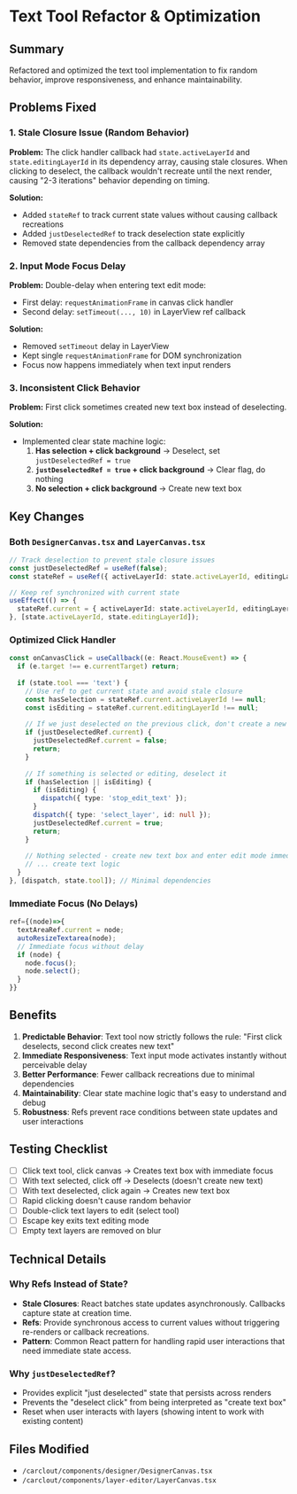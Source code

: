 # Text Tool Refactor & Optimization

## Summary
Refactored and optimized the text tool implementation to fix random behavior, improve responsiveness, and enhance maintainability.

## Problems Fixed

### 1. **Stale Closure Issue (Random Behavior)**
**Problem:** The click handler callback had `state.activeLayerId` and `state.editingLayerId` in its dependency array, causing stale closures. When clicking to deselect, the callback wouldn't recreate until the next render, causing "2-3 iterations" behavior depending on timing.

**Solution:** 
- Added `stateRef` to track current state values without causing callback recreations
- Added `justDeselectedRef` to track deselection state explicitly
- Removed state dependencies from the callback dependency array

### 2. **Input Mode Focus Delay**
**Problem:** Double-delay when entering text edit mode:
- First delay: `requestAnimationFrame` in canvas click handler
- Second delay: `setTimeout(..., 10)` in LayerView ref callback

**Solution:** 
- Removed `setTimeout` delay in LayerView
- Kept single `requestAnimationFrame` for DOM synchronization
- Focus now happens immediately when text input renders

### 3. **Inconsistent Click Behavior**
**Problem:** First click sometimes created new text box instead of deselecting.

**Solution:**
- Implemented clear state machine logic:
  1. **Has selection + click background** → Deselect, set `justDeselectedRef = true`
  2. **`justDeselectedRef = true` + click background** → Clear flag, do nothing
  3. **No selection + click background** → Create new text box

## Key Changes

### Both `DesignerCanvas.tsx` and `LayerCanvas.tsx`

```typescript
// Track deselection to prevent stale closure issues
const justDeselectedRef = useRef(false);
const stateRef = useRef({ activeLayerId: state.activeLayerId, editingLayerId: state.editingLayerId });

// Keep ref synchronized with current state
useEffect(() => {
  stateRef.current = { activeLayerId: state.activeLayerId, editingLayerId: state.editingLayerId };
}, [state.activeLayerId, state.editingLayerId]);
```

### Optimized Click Handler
```typescript
const onCanvasClick = useCallback((e: React.MouseEvent) => {
  if (e.target !== e.currentTarget) return;
  
  if (state.tool === 'text') {
    // Use ref to get current state and avoid stale closure
    const hasSelection = stateRef.current.activeLayerId !== null;
    const isEditing = stateRef.current.editingLayerId !== null;
    
    // If we just deselected on the previous click, don't create a new text box yet
    if (justDeselectedRef.current) {
      justDeselectedRef.current = false;
      return;
    }
    
    // If something is selected or editing, deselect it
    if (hasSelection || isEditing) {
      if (isEditing) {
        dispatch({ type: 'stop_edit_text' });
      }
      dispatch({ type: 'select_layer', id: null });
      justDeselectedRef.current = true;
      return;
    }
    
    // Nothing selected - create new text box and enter edit mode immediately
    // ... create text logic
  }
}, [dispatch, state.tool]); // Minimal dependencies
```

### Immediate Focus (No Delays)
```typescript
ref={(node)=>{
  textAreaRef.current = node;
  autoResizeTextarea(node);
  // Immediate focus without delay
  if (node) {
    node.focus();
    node.select();
  }
}}
```

## Benefits

1. **Predictable Behavior**: Text tool now strictly follows the rule: "First click deselects, second click creates new text"
2. **Immediate Responsiveness**: Text input mode activates instantly without perceivable delay
3. **Better Performance**: Fewer callback recreations due to minimal dependencies
4. **Maintainability**: Clear state machine logic that's easy to understand and debug
5. **Robustness**: Refs prevent race conditions between state updates and user interactions

## Testing Checklist

- [ ] Click text tool, click canvas → Creates text box with immediate focus
- [ ] With text selected, click off → Deselects (doesn't create new text)
- [ ] With text deselected, click again → Creates new text box
- [ ] Rapid clicking doesn't cause random behavior
- [ ] Double-click text layers to edit (select tool)
- [ ] Escape key exits text editing mode
- [ ] Empty text layers are removed on blur

## Technical Details

### Why Refs Instead of State?
- **Stale Closures**: React batches state updates asynchronously. Callbacks capture state at creation time.
- **Refs**: Provide synchronous access to current values without triggering re-renders or callback recreations.
- **Pattern**: Common React pattern for handling rapid user interactions that need immediate state access.

### Why `justDeselectedRef`?
- Provides explicit "just deselected" state that persists across renders
- Prevents the "deselect click" from being interpreted as "create text box"
- Reset when user interacts with layers (showing intent to work with existing content)

## Files Modified
- `/carclout/components/designer/DesignerCanvas.tsx`
- `/carclout/components/layer-editor/LayerCanvas.tsx`

